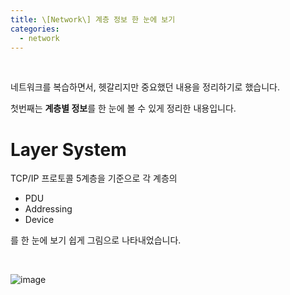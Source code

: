 ```yaml
---
title: \[Network\] 계층 정보 한 눈에 보기
categories:
  - network
---
```


<br>



네트워크를 복습하면서, 헷갈리지만 중요했던 내용을 정리하기로 했습니다.

첫번째는 **계층별 정보**를 한 눈에 볼 수 있게 정리한 내용입니다.

 

# Layer System

TCP/IP 프로토콜 5계층을 기준으로 각 계층의

- PDU
- Addressing
- Device

를 한 눈에 보기 쉽게 그림으로 나타내었습니다.



<br>

![image](https://user-images.githubusercontent.com/42775225/106544129-6156dd00-654a-11eb-95d4-3e0c5de16332.png)



<br><br><br><br><br><br>



